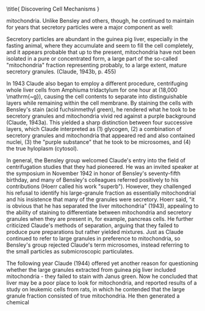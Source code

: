 \title{
Discovering Cell Mechanisms
}

mitochondria. Unlike Bensley and others, though, he continued to maintain for years that secretory particles were a major component as well:

Secretory particles are abundant in the guinea pig liver, especially in the fasting animal, where they accumulate and seem to fill the cell completely, and it appears probable that up to the present, mitochondria have not been isolated in a pure or concentrated form, a large part of the so-called "mitochondria" fraction representing probably, to a large extent, mature secretory granules. (Claude, 1943b, p. 455)

In 1943 Claude also began to employ a different procedure, centrifuging whole liver cells from Amphiuma tridactylum for one hour at \(18,000 \mathrm{~g}\), causing the cell contents to separate into distinguishable layers while remaining within the cell membrane. By staining the cells with Bensley's stain (acid fuchsinmethyl green), he rendered what he took to be secretory granules and mitochondria vivid red against a purple background (Claude, 1943a). This yielded a sharp distinction between four successive layers, which Claude interpreted as (1) glycogen, (2) a combination of secretory granules and mitochondria that appeared red and also contained nuclei, (3) the "purple substance" that he took to be microsomes, and (4) the true hyloplasm (cytosol).

In general, the Bensley group welcomed Claude's entry into the field of centrifugation studies that they had pioneered. He was an invited speaker at the symposium in November 1942 in honor of Bensley's seventy-fifth birthday, and many of Bensley's colleagues referred positively to his contributions (Hoerr called his work "superb"). However, they challenged his refusal to identify his large-granule fraction as essentially mitochondrial and his insistence that many of the granules were secretory. Hoerr said, "it is obvious that he has separated the liver mitochondria" (1943), appealing to the ability of staining to differentiate between mitochondria and secretory granules when they are present in, for example, pancreas cells. He further criticized Claude's methods of separation, arguing that they failed to produce pure preparations but rather yielded mixtures. Just as Claude continued to refer to large granules in preference to mitochondria, so Bensley's group rejected Claude's term microsomes, instead referring to the small particles as submicroscopic particulates.

The following year Claude (1944) offered yet another reason for questioning whether the large granules extracted from guinea pig liver included mitochondria - they failed to stain with Janus green. Now he concluded that liver may be a poor place to look for mitochondria, and reported results of a study on leukemic cells from rats, in which he contended that the large granule fraction consisted of true mitochondria. He then generated a chemical